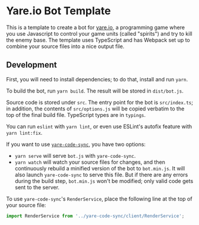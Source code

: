 # Yare.io Bot Template

This is a template to create a bot for [yare.io](https://yare.io/), a programming game where you use Javascript to control your game units (called "spirits") and try to kill the enemy base. The template uses TypeScript and has Webpack set up to combine your source files into a nice output file.

## Development

First, you will need to install dependencies; to do that, install and run `yarn`.

To build the bot, run `yarn build`. The result will be stored in `dist/bot.js`.

Source code is stored under `src`. The entry point for the bot is `src/index.ts`; in addition, the contents of `src/options.js` will be copied verbatim to the top of the final build file. TypeScript types are in `typings`.

You can run `eslint` with `yarn lint`, or even use ESLint's autofix feature with `yarn lint:fix`.

If you want to use [`yare-code-sync`](https://github.com/arikwex/yare-code-sync), you have two options:

* `yarn serve` will serve `bot.js` with `yare-code-sync`.
* `yarn watch` will watch your source files for changes, and then continuously rebuild a minified version of the bot to `bot.min.js`. It will also launch `yare-code-sync` to serve this file. But if there are any errors during the build step, `bot.min.js` won't be modified; only valid code gets sent to the server.

To use `yare-code-sync`'s `RenderService`, place the following line at the top of your source file:

```javascript
import RenderService from '../yare-code-sync/client/RenderService';
```
